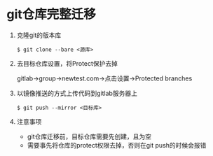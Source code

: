 # git仓库完整迁移

1. 克隆git的版本库

   ```shell
   $ git clone --bare <源库>
   ```

2. 去目标仓库设置，将Protect保护去掉

   gitlab->group->newtest.com->点击设置->Protected branches

3. 以镜像推送的方式上传代码到gitlab服务器上

   ```shell
   $ git push --mirror <目标库>
   ```

4. 注意事项

   * git仓库迁移前，目标仓库需要先创建，且为空
   * 需要事先将仓库的protect权限去掉，否则在git push的时候会报错

